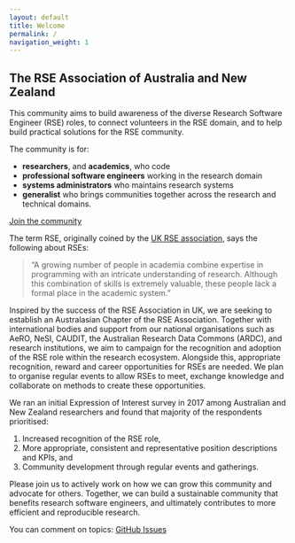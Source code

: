 ```yaml
---
layout: default
title: Welcome
permalink: /
navigation_weight: 1
---
```


## The RSE Association of Australia and New Zealand

This community aims to build awareness of the diverse Research Software 
Engineer (RSE) roles, to connect volunteers in the RSE domain, and to 
help build practical solutions for the RSE community. 

The community is for:
- __researchers__, and __academics__, who code
- __professional software engineers__ working in the research domain
- __systems administrators__ who maintains research systems
- __generalist__ who brings communities together across the research
	and technical domains.
	

<a class="rse rse-join" href="{{ site.sign_up }}">Join the community</a>


The term RSE, originally coined by the 
[UK RSE association](http://rse.ac.uk), 
says the following about RSEs: 
> “A growing number of people in academia combine expertise in 
> programming with an intricate understanding of research. 
> Although this combination of skills is extremely valuable, 
> these people lack a formal place in the academic system.”

Inspired by the success of the RSE Association in UK, we are seeking to 
establish an Australasian Chapter of the RSE Association. Together with 
international bodies and support from our national organisations such as 
AeRO, NeSI, CAUDIT, the Australian Research Data Commons (ARDC), and 
research institutions, we aim to campaign for the recognition and 
adoption of the RSE role within the research ecosystem. Alongside this, 
appropriate recognition, reward and career opportunities for RSEs are 
needed. We plan to organise regular events to allow RSEs to meet, 
exchange knowledge and collaborate on methods to create these 
opportunities.

We ran an initial Expression of Interest survey in 2017 among Australian
 and New Zealand researchers and found that majority of the respondents 
 prioritised:
1. Increased recognition of the RSE role, 
1. More appropriate, consistent and representative position descriptions 
and KPIs, and 
1. Community development through regular events and gatherings. 

Please join us to actively work on how we can grow this community and 
advocate for others. Together, we can build a sustainable community that 
benefits research software engineers, and ultimately contributes to more 
efficient and reproducible research.

You can comment on topics: <a class="rse" href="https://github.com/rse-aunz/rse-au/issues">GitHub Issues</a> 
